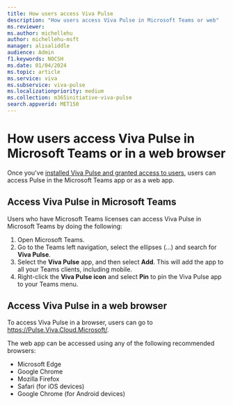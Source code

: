 ```yaml
---
title: How users access Viva Pulse
description: "How users access Viva Pulse in Microsoft Teams or web"
ms.reviewer: 
ms.author: michellehu
author: michellehu-msft
manager: alisaliddle
audience: Admin
f1.keywords: NOCSH
ms.date: 01/04/2024
ms.topic: article
ms.service: viva
ms.subservice: viva-pulse
ms.localizationpriority: medium
ms.collection: m365initiative-viva-pulse  
search.appverid: MET150
---
```


# How users access Viva Pulse in Microsoft Teams or in a web browser

Once you've [installed Viva Pulse and granted access to users](./manage-install-pin-viva-pulse-in-teams-admin-center.md), users can access Pulse in the Microsoft Teams app or as a web app.

## Access Viva Pulse in Microsoft Teams

Users who have Microsoft Teams licenses can access Viva Pulse in Microsoft Teams by doing the following:

1. Open Microsoft Teams.
2. Go to the Teams left navigation, select the ellipses (…) and search for **Viva Pulse**.
3. Select the **Viva Pulse** app, and then select **Add**. This will add the app to all your Teams clients, including mobile.
4. Right-click the **Viva Pulse icon** and select **Pin** to pin the Viva Pulse app to your Teams menu.

## Access Viva Pulse in a web browser
To access Viva Pulse in a browser, users can go to https://Pulse.Viva.Cloud.Microsoft/. 

The web app can be accessed using any of the following recommended browsers:

* Microsoft Edge
* Google Chrome  
* Mozilla Firefox
* Safari (for iOS devices)
* Google Chrome (for Android devices)
